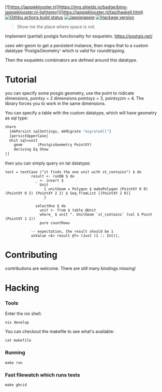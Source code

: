 [![https://jappieklooster.nl](https://img.shields.io/badge/blog-jappieklooster.nl-lightgrey)](https://jappieklooster.nl/tag/haskell.html)
[![Githbu actions build status](https://img.shields.io/github/workflow/status/jappeace/haskell-template-project/Test)](https://github.com/jappeace/haskell-template-project/actions)
[![Jappiejappie](https://img.shields.io/badge/discord-jappiejappie-black?logo=discord)](https://discord.gg/Hp4agqy)
[![Hackage version](https://img.shields.io/hackage/v/esqueleto-postgis.svg?label=Hackage)](https://hackage.haskell.org/package/esqueleto-postgis) 

> Show me the place where space is not.

Implement (partial) postgis functionality for esqueleto.
https://postgis.net/

uses wkt-geom to get a persistent instance,
then maps that to a custom datatype 'PostgisGeometry' which is valid
for roundtripping.

Then the esqueleto combinators are defined around this datatype.

# Tutorial
you can specify some posgis geometry,
use the point to nidicate dimensions, 
pointxy = 2 dimensions
pointxyz = 3, pointxyzm = 4.
The library forces you to work in the same dimensions.

You can specify a table with the custom datatype, which will have geometry as sql type:

```haskell
share
  [mkPersist sqlSettings, mkMigrate "migrateAll"]
  [persistUpperCase|
  Unit sql=unit
    geom       (PostgisGeometry PointXY)
    deriving Eq Show
|]
```

then you can simply query on tat datatype:

```
test = testCase ("it finds the one unit with st_contains") $ do
            result <- runDB $ do
              _ <- insert $
                Unit
                  { unitGeom = Polygon $ makePolygon (PointXY 0 0) (PointXY 0 2) (PointXY 2 2) $ Seq.fromList [(PointXY 2 0)]
                  }

              selectOne $ do
                unit <- from $ table @Unit
                where_ $ unit ^. UnitGeom `st_contains` (val $ Point (PointXY 1 1))
                pure countRows

            -- expectation, the result should be 1
            unValue <$> result @?= (Just (1 :: Int)),
```

# Contributing
contributions are welcome.
There are still many bindings missing!

# Hacking

### Tools
Enter the nix shell.
```
nix develop
```
You can checkout the makefile to see what's available:
```
cat makefile
```

### Running
```
make run
```

### Fast filewatch which runs tests
```
make ghcid
```
